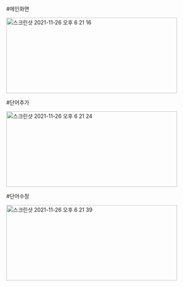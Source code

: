 #메인화면

<img width="452" width="200" height="200" alt="스크린샷 2021-11-26 오후 6 21 16" src="https://user-images.githubusercontent.com/91178712/143557796-4f41d9cb-621d-45b8-b3e2-0875c4ce0aae.png">

#단어추가

<img width="452" width="200" height="200" alt="스크린샷 2021-11-26 오후 6 21 24" src="https://user-images.githubusercontent.com/91178712/143557804-d227880f-3d1f-445d-900a-eb16727a61b1.png">

#단어수정

<img width="452" width="200" height="200" alt="스크린샷 2021-11-26 오후 6 21 39" src="https://user-images.githubusercontent.com/91178712/143557820-1c9e5b56-586a-4a35-b314-7c69cba51bf1.png">
